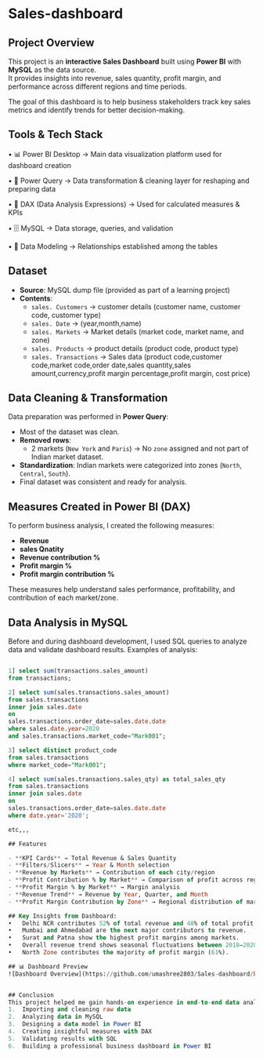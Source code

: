 # Sales-dashboard

##  Project Overview
This project is an **interactive Sales Dashboard** built using **Power BI** with **MySQL** as the data source.  
It provides insights into revenue, sales quantity, profit margin, and performance across different regions and time periods.  

The goal of this dashboard is to help business stakeholders track key sales metrics and identify trends for better decision-making.

## Tools & Tech Stack
•	📊 Power BI Desktop → Main data visualization platform used for dashboard creation

•	🧹 Power Query → Data transformation & cleaning layer for reshaping and preparing data

•	📐 DAX (Data Analysis Expressions) → Used for calculated measures & KPIs

•	🗄️ MySQL → Data storage, queries, and validation

•	🔗 Data Modeling → Relationships established among the tables	

##  Dataset
- **Source**: MySQL dump file (provided as part of a learning project)  
- **Contents**:  
  - `sales. Customers` → customer details (customer name, customer code, customer type)  
  - `sales. Date` → (year,month,name)
  - `sales. Markets` → Market details (market code, market name, and zone)  
  - `sales. Products` → product details (product code, product type)
  - `sales. Transactions` → Sales data (product code,customer code,market code,order date,sales quantity,sales amount,currency,profit margin percentage,profit margin, cost price)  


## Data Cleaning & Transformation
Data preparation was performed in **Power Query**:
- Most of the dataset was clean.  
- **Removed rows**:  
  - 2 markets (`New York` and `Paris`) → No `zone` assigned and not part of Indian market dataset.  
- **Standardization**: Indian markets were categorized into zones (`North`, `Central`, `South`).  
- Final dataset was consistent and ready for analysis.  


## Measures Created in Power BI (DAX)
To perform business analysis, I created the following measures:
- **Revenue**  
- **sales Qnatity**
- **Revenue contribution %**
- **Profit margin %**
- **Profit margin contribution %**

These measures help understand sales performance, profitability, and contribution of each market/zone.
## Data Analysis in MySQL
Before and during dashboard development, I used SQL queries to analyze data and validate dashboard results.
Examples of analysis:
```sql

1] select sum(transactions.sales_amount)
from transactions;

2] select sum(sales.transactions.sales_amount)
from sales.transactions
inner join sales.date
on 
sales.transactions.order_date=sales.date.date
where sales.date.year=2020
and sales.transactions.market_code="Mark001";

3] select distinct product_code
from sales.transactions
where market_code="Mark001";

4] select sum(sales.transactions.sales_qty) as total_sales_qty
from sales.transactions 
inner join sales.date
on
sales.transactions.order_date=sales.date.date
where date.year='2020';

etc,,,

## Features

- **KPI Cards** → Total Revenue & Sales Quantity  
- **Filters/Slicers** → Year & Month selection  
- **Revenue by Markets** → Contribution of each city/region  
- **Profit Contribution % by Market** → Comparison of profit across regions  
- **Profit Margin % by Market** → Margin analysis  
- **Revenue Trend** → Revenue by Year, Quarter, and Month  
- **Profit Margin Contribution by Zone** → Regional distribution of margins  

## Key Insights from Dashboard:
•	Delhi NCR contributes 52% of total revenue and 48% of total profit.
•	Mumbai and Ahmedabad are the next major contributors to revenue.
•	Surat and Patna show the highest profit margins among markets.
•	Overall revenue trend shows seasonal fluctuations between 2018–2020.
•	North Zone contributes the majority of profit margin (61%).

## 📊 Dashboard Preview
![Dashboard Overview](https://github.com/umashree2803/Sales-dashboard/blob/main/Dashboard%20screenshot.png)


## Conclusion
This project helped me gain hands-on experience in end-to-end data analysis:
1.	Importing and cleaning raw data
2.	Analyzing data in MySQL
3.	Designing a data model in Power BI
4.	Creating insightful measures with DAX
5.	Validating results with SQL
6.	Building a professional business dashboard in Power BI



